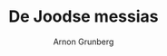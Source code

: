 ---
title: "De Joodse messias"
author: "Arnon Grunberg"
isbn: ""
isbn13: ""
rating: "4"
publisher: "Lebowski"
pages: "495"
publishYear: "2009"
read: "2020"
goodreads_id: "42618117"
language: "nl"
---